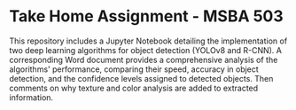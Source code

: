 # Take Home Assignment - MSBA 503
This repository includes a Jupyter Notebook detailing the implementation of two deep learning algorithms for object detection (YOLOv8 and R-CNN). A corresponding Word document provides a comprehensive analysis of the algorithms' performance, comparing their speed, accuracy in object detection, and the confidence levels assigned to detected objects. Then comments on why texture and color analysis are added to extracted information.
